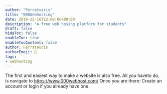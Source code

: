 ```yaml
---
author: "Ferratuaris"
title: "000Webhosting"
date: 2019-12-16T12:00:06+09:00
description: "A free web hosing platform for students"
draft: false
hideToc: false
enableToc: true
enableTocContent: false
author: Ferratauris
authorEmoji: 👻
tags: 
- webhosting
---
```


The first and easiest way to make a website is also free. 
All you haveto do, is navigate to https://www.000webhost.com/
Once you are there: Create an account or login if you already have one.

